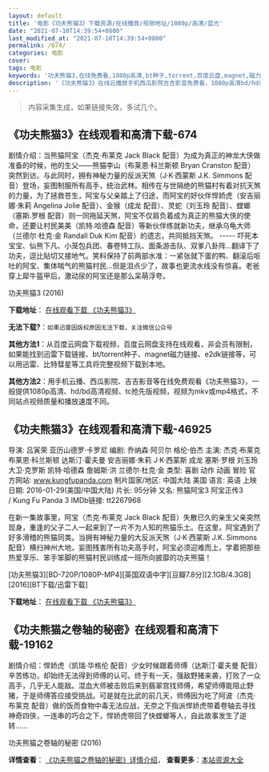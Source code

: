 ```yaml
---
layout: default
title: '电影《功夫熊猫3》下载资源/在线播放/视频地址/1080p/高清/蓝光'
date: "2021-07-10T14:39:54+0800"
last_modified_at: "2021-07-10T14:39:54+0800"
permalink: /674/
categories: 电影
cover:
tags: 电影
keywords: '功夫熊猫3,在线免费看,1080p高清,bt种子,torrent,百度云盘,magnet,磁力链,迅雷下载资源'
description: '《功夫熊猫3》在线云播放手机西瓜影院吉吉影音免费看，1080p高清bd/hd未删减完整版和tc抢先枪版，mkv/mp4格式，附带bt/torrent种子、magnet/磁力链、百度云盘、网盘资源迅雷下载链接'
---
```


>内容采集生成，如果链接失效，多试几个。


## 《功夫熊猫3》在线观看和高清下载-674

剧情介绍：当熊猫阿宝（杰克·布莱克 Jack Black 配音）为成为真正的神龙大侠做准备的时候，他的生父——熊猫李山（布莱恩·科兰斯顿 Bryan Cranston 配音）突然到访。与此同时，拥有神秘力量的反派天煞（J·K·西蒙斯 J.K. Simmons 配音）登场，妄图制服所有高手，统治武林。相传在与世隔绝的熊猫村有着对抗天煞的力量，为了拯救苍生，阿宝与父亲踏上了归途，而阿宝的好伙伴悍娇虎（安吉丽娜·朱莉 Angelina Jolie 配音）、金猴（成龙 配音）、灵蛇（刘玉玲 配音）、螳螂（塞斯.罗根 配音）则一同拖延天煞，阿宝不仅肩负着成为真正的熊猫大侠的使命，还要让村民美美（凯特.哈德森 配音）等新伙伴练就新功夫，继承乌龟大师（兰德尔·杜克·金 Randall Duk Kim 配音）的遗志，共同抵挡天煞。 ----- 吓死本宝宝、仙熊下凡、小笼包兵团、春卷特工队、面条游击队、双爹八卦阵…翻译下了功夫，逗比贴切又接地气。笑料保持了前两部水准：一紧张就下蛋的鸭、翻滚后呕吐的阿宝、集体喘气的熊猫村民…但是泪点少了，故事也更流水线没有惊喜。老爸穿上犀牛盔甲后，激动尿的阿宝还是那么呆萌浮夸。


功夫熊猫3 (2016)

**下载地址**： [在线观看下载 《功夫熊猫3》](https://www.btbtdy.me/btdy/dy1655.html) 


**无法下载?**：`如果迅雷因版权原因无法下载，关注微信公众号 `

**其他方法1**：从百度云网盘下载视频，百度云网盘支持在线观看，非会员有限制，如果能找到迅雷下载链接、bt/torrent种子、magnet磁力链接、e2dk链接等，可以用迅雷、比特彗星等工具将完整视频下载到本地。

**其他方法2**：用手机云播、西瓜影院、吉吉影音等在线免费观看《功夫熊猫3》，一般提供1080p高清、hd/bd高清视频、tc抢先版视频，视频为mkv或mp4格式，不同站点视频质量和播放速度不同。


## 《功夫熊猫3》在线观看和高清下载-46925

导演: 吕寅荣 亚历山德罗·卡罗尼 编剧: 乔纳森·阿贝尔 格伦·伯杰 主演: 杰克·布莱克 布莱恩·科兰斯顿 达斯汀·霍夫曼 安吉丽娜·朱莉 J·K·西蒙斯 成龙 塞斯·罗根 刘玉玲 大卫·克罗斯 凯特·哈德森 詹姆斯·洪 兰德尔·杜克·金 类型: 喜剧 动作 动画 冒险 官方网站: www.kungfupanda.com 制片国家/地区: 中国大陆 美国 语言: 英语 上映日期: 2016-01-29(美国/中国大陆) 片长: 95分钟 又名: 熊猫阿宝3 阿宝正传3 / Kung Fu Panda 3 IMDb链接: tt2267968

在新一集故事里，阿宝（杰克·布莱克 Jack Black 配音）失散已久的亲生父亲突然现身，重逢的父子二人一起来到了一片不为人知的熊猫乐土。在这里，阿宝遇到了好多滑稽的熊猫同类。当拥有神秘力量的大反派天煞（J·K·西蒙斯 J.K. Simmons 配音）横扫神州大地，妄图残害所有功夫高手时，阿宝必须迎难而上，学着把那些热爱享乐、笨手笨脚的熊猫村民训练成一班所向披靡的功夫熊猫！


[功夫熊猫3][BD-720P/1080P-MP4][英国双语中字][豆瓣7.8分][2.1GB/4.3GB][2016][BT下载/迅雷下载]

**下载地址**： [在线观看下载 《功夫熊猫3》](https://www.btdx8.com/torrent/kung_fu_panda3_2016.html) 


## 《功夫熊猫之卷轴的秘密》在线观看和高清下载-19162

剧情介绍：悍娇虎（凯瑞·华格伦 配音）少女时候跟着师傅（达斯汀·霍夫曼 配音）辛苦练功，却始终无法得到师傅的认可。终于有一天，强敌野猪来袭，打败了一众高手，几乎无人能敌。混血大师被击败后来到翡翠宫找师傅，希望师傅能阻止野猪，于是师傅答应接受挑战。可是就在比武的前几天，师傅因为吃了阿波（杰克·布莱克 配音）做的饭而食物中毒无法应战，无奈之下指派悍娇虎带着卷轴去寻找神奇四侠，一连串的巧合之下，悍娇虎带回了快螳螂等人，自此故事发生了逆转……


功夫熊猫之卷轴的秘密 (2016)

**详情查看**： [《功夫熊猫之卷轴的秘密》详情介绍](/movie/19162/)， **查看更多**：[本站资源大全](/movie/t/all/)

